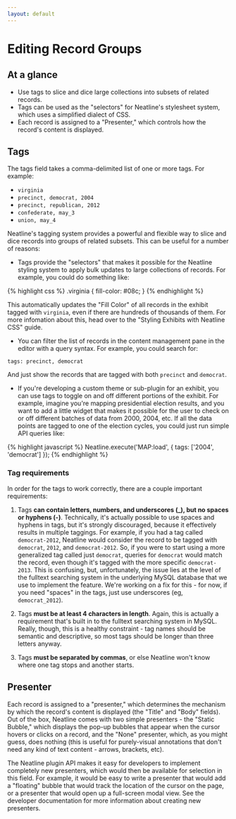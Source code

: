 ```yaml
---
layout: default
---
```

# Editing Record Groups

## At a glance

  - Use tags to slice and dice large collections into subsets of related records.
  - Tags can be used as the "selectors" for Neatline's stylesheet system, which uses a simplified dialect of CSS.
  - Each record is assigned to a "Presenter," which controls how the record's content is displayed.

## Tags

The tags field takes a comma-delimited list of one or more tags. For example:

  - `virginia`
  - `precinct, democrat, 2004`
  - `precinct, republican, 2012`
  - `confederate, may_3`
  - `union, may_4`

Neatline's tagging system provides a powerful and flexible way to slice and dice records into groups of related subsets. This can be useful for a number of reasons:

  - Tags provide the "selectors" that makes it possible for the Neatline styling system to apply bulk updates to large collections of records. For example, you could do something like:

  {% highlight css %}
  .virginia {
      fill-color: #08c;
  }
  {% endhighlight %}

  This automatically updates the "Fill Color" of all records in the exhibit tagged with `virginia`, even if there are hundreds of thousands of them. For more infomation about this, head over to the "Styling Exhibits with Neatline CSS" guide.

  - You can filter the list of records in the content management pane in the editor with a query syntax. For example, you could search for:

  `tags: precinct, democrat`

  And just show the records that are tagged with both `precinct` and `democrat`.

  - If you're developing a custom theme or sub-plugin for an exhibit, you can use tags to toggle on and off different portions of the exhibit. For example, imagine you're mapping presidential election results, and you want to add a little widget that makes it possible for the user to check on or off different batches of data from 2000, 2004, etc. If all the data points are tagged to one of the election cycles, you could just run simple API queries like:

  {% highlight javascript %}
  Neatline.execute('MAP:load', { tags: ['2004', 'democrat'] });
  {% endhighlight %}

### Tag requirements

In order for the tags to work correctly, there are a couple important requirements:

  1. Tags **can contain letters, numbers, and underscores (_), but no spaces or hyphens (-)**. Technically, it's actually possible to use spaces and hyphens in tags, but it's strongly discouraged, because it effectively results in multiple taggings. For example, if you had a tag called `democrat-2012`, Neatline would consider the record to be tagged with `democrat`, `2012`, and `democrat-2012`. So, if you were to start using a more generalized tag called just `democrat`, queries for `democrat` would match the record, even though it's tagged with the more specific `democrat-2013`. This is confusing, but, unfortunately, the issue lies at the level of the fulltext searching system in the underlying MySQL database that we use to implement the feature. We're working on a fix for this - for now, if you need "spaces" in the tags, just use underscores (eg, `democrat_2012`).

  2. Tags **must be at least 4 characters in length**. Again, this is actually a requirement that's built in to the fulltext searching system in MySQL. Really, though, this is a healthy constraint - tag names should be semantic and descriptive, so most tags should be longer than three letters anyway.

  3. Tags **must be separated by commas**, or else Neatline won't know where one tag stops and another starts.

## Presenter

Each record is assigned to a "presenter," which determines the mechanism by which the record's content is displayed (the "Title" and "Body" fields). Out of the box, Neatline comes with two simple presenters - the "Static Bubble," which displays the pop-up bubbles that appear when the cursor hovers or clicks on a record, and the "None" presenter, which, as you might guess, does nothing (this is useful for purely-visual annotations that don't need any kind of text content - arrows, brackets, etc).

The Neatline plugin API makes it easy for developers to implement completely new presenters, which would then be available for selection in this field. For example, it would be easy to write a presenter that would add a "floating" bubble that would track the location of the cursor on the page, or a presenter that would open up a full-screen modal view. See the developer documentation for more information about creating new presenters.
